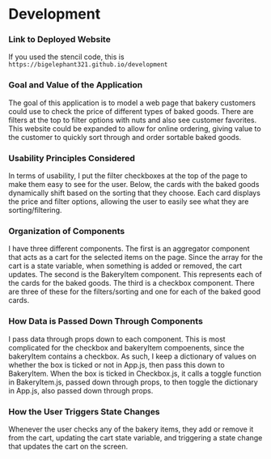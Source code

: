 # Development

### Link to Deployed Website
If you used the stencil code, this is `https://bigelephant321.github.io/development`

### Goal and Value of the Application
The goal of this application is to model a web page that bakery customers could use to check
the price of different types of baked goods. There are filters at the top to filter options
with nuts and also see customer favorites. This website could be expanded to allow
for online ordering, giving value to the customer to quickly sort through and order 
sortable baked goods.

### Usability Principles Considered
In terms of usability, I put the filter checkboxes at the top of the page to make them
easy to see for the user. Below, the cards with the baked goods dynamically shift
based on the sorting that they choose. Each card displays the price and filter
options, allowing the user to easily see what they are sorting/filtering.

### Organization of Components
I have three different components. The first is an aggregator component that
acts as a cart for the selected items on the page. Since the array for the cart
is a state variable, when something is added or removed, the cart updates. The second
is the BakeryItem component. This represents each of the cards for the baked goods. The
third is a checkbox component. There are three of these for the filters/sorting and one 
for each of the baked good cards.

### How Data is Passed Down Through Components
I pass data through props down to each component. This is most complicated for the checkbox
and bakeryItem compoenents, since the bakeryItem contains a checkbox. As such, I keep a 
dictionary of values on whether the box is ticked or not in App.js, then pass this down
to BakeryItem. When the box is ticked in Checkbox.js, it calls a toggle function in BakeryItem.js, passed
down through props, to then toggle the dictionary in App.js, also passed down through props.

### How the User Triggers State Changes
Whenever the user checks any of the bakery items, they add or remove it from the cart, updating
the cart state variable, and triggering a state change that updates the cart on the screen.
